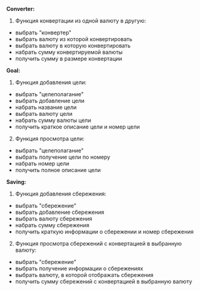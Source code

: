 **Converter:**

1) Функция конвертации из одной валюту в другую:

- выбрать "конвертер"
- выбрать валюту из которой конвертировать
- выбрать валюту в которую конвертировать
- набрать сумму конвертируемой валюты
- получить сумму в размере конвертации

**Goal:**

1) Функция добавления цели:

- выбрать "целеполагание"
- выбрать добавление цели
- набрать название цели
- выбрать валюту цели
- набрать сумму валюты цели
- получить краткое описание цели и номер цели

2) Функция просмотра цели:

- выбрать "целеполагание"
- выбрать получение цели по номеру
- набрать номер цели
- получить полное описание цели

**Saving:**

1) Функция добавления сбережения:

- выбрать "сбережение"
- выбрать добавление сбережения
- выбрать валюту сбережения
- набрать сумму сбережения
- получить краткую информации о сбережении и номер сбережения

2) Функция просмотра сбережений с конвертацией в выбранную валюту:

- выбрать "сбережение"
- выбрать получение информации о сбережениях
- выбрать валюту, в которой отображать сбережения
- получить сумму сбережений с конвертацией в выбранную валюту

